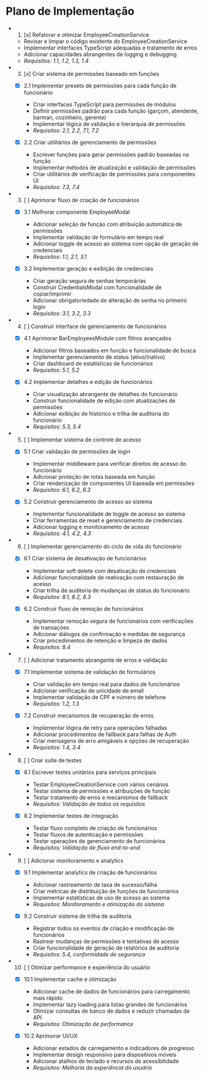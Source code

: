 # Plano de Implementação

-
  1. [x] Refatorar e otimizar EmployeeCreationService

  - Revisar e limpar o código existente do EmployeeCreationService
  - Implementar interfaces TypeScript adequadas e tratamento de erros
  - Adicionar capacidades abrangentes de logging e debugging
  - _Requisitos: 1.1, 1.2, 1.3, 1.4_

-
  2. [x] Criar sistema de permissões baseado em funções
  - [x] 2.1 Implementar presets de permissões para cada função de funcionário
    - Criar interfaces TypeScript para permissões de módulos
    - Definir permissões padrão para cada função (garçom, atendente, barman,
      cozinheiro, gerente)
    - Implementar lógica de validação e hierarquia de permissões
    - _Requisitos: 2.1, 2.2, 7.1, 7.2_

  - [x] 2.2 Criar utilitários de gerenciamento de permissões
    - Escrever funções para gerar permissões padrão baseadas na função
    - Implementar métodos de atualização e validação de permissões
    - Criar utilitários de verificação de permissões para componentes UI
    - _Requisitos: 7.3, 7.4_

-
  3. [ ] Aprimorar fluxo de criação de funcionários
  - [x] 3.1 Melhorar componente EmployeeModal
    - Adicionar seleção de função com atribuição automática de permissões
    - Implementar validação de formulário em tempo real
    - Adicionar toggle de acesso ao sistema com opção de geração de credenciais
    - _Requisitos: 1.1, 2.1, 3.1_

  - [x] 3.2 Implementar geração e exibição de credenciais
    - Criar geração segura de senhas temporárias
    - Construir CredentialsModal com funcionalidade de copiar/imprimir
    - Adicionar obrigatoriedade de alteração de senha no primeiro login
    - _Requisitos: 3.1, 3.2, 3.3_

-
  4. [ ] Construir interface de gerenciamento de funcionários
  - [x] 4.1 Aprimorar BarEmployeesModule com filtros avançados
    - Adicionar filtros baseados em função e funcionalidade de busca
    - Implementar gerenciamento de status (ativo/inativo)
    - Criar dashboard de estatísticas de funcionários
    - _Requisitos: 5.1, 5.2_

  - [x] 4.2 Implementar detalhes e edição de funcionários
    - Criar visualização abrangente de detalhes do funcionário
    - Construir funcionalidade de edição com atualizações de permissões
    - Adicionar exibição de histórico e trilha de auditoria do funcionário
    - _Requisitos: 5.3, 5.4_

-
  5. [ ] Implementar sistema de controle de acesso
  - [x] 5.1 Criar validação de permissões de login
    - Implementar middleware para verificar direitos de acesso do funcionário
    - Adicionar proteção de rotas baseada em função
    - Criar renderização de componentes UI baseada em permissões
    - _Requisitos: 6.1, 6.2, 6.3_

  - [x] 5.2 Construir gerenciamento de acesso ao sistema
    - Implementar funcionalidade de toggle de acesso ao sistema
    - Criar ferramentas de reset e gerenciamento de credenciais
    - Adicionar logging e monitoramento de acesso
    - _Requisitos: 4.1, 4.2, 4.3_

-
  6. [ ] Implementar gerenciamento do ciclo de vida do funcionário
  - [x] 6.1 Criar sistema de desativação de funcionários
    - Implementar soft delete com desativação de credenciais
    - Adicionar funcionalidade de reativação com restauração de acesso
    - Criar trilha de auditoria de mudanças de status do funcionário
    - _Requisitos: 8.1, 8.2, 8.3_

  - [x] 6.2 Construir fluxo de remoção de funcionários
    - Implementar remoção segura de funcionários com verificações de transações
    - Adicionar diálogos de confirmação e medidas de segurança
    - Criar procedimentos de retenção e limpeza de dados
    - _Requisitos: 8.4_

-
  7. [ ] Adicionar tratamento abrangente de erros e validação
  - [x] 7.1 Implementar sistema de validação de formulários
    - Criar validação em tempo real para dados de funcionários
    - Adicionar verificação de unicidade de email
    - Implementar validação de CPF e número de telefone
    - _Requisitos: 1.2, 1.3_

  - [x] 7.2 Construir mecanismos de recuperação de erros
    - Implementar lógica de retry para operações falhadas
    - Adicionar procedimentos de fallback para falhas de Auth
    - Criar mensagens de erro amigáveis e opções de recuperação
    - _Requisitos: 1.4, 3.4_

-
  8. [ ] Criar suíte de testes
  - [x] 8.1 Escrever testes unitários para serviços principais
    - Testar EmployeeCreationService com vários cenários
    - Testar sistema de permissões e atribuições de função
    - Testar tratamento de erros e mecanismos de fallback
    - _Requisitos: Validação de todos os requisitos_

  - [x] 8.2 Implementar testes de integração
    - Testar fluxo completo de criação de funcionários
    - Testar fluxos de autenticação e permissões
    - Testar operações de gerenciamento de funcionários
    - _Requisitos: Validação de fluxo end-to-end_

-
  9. [ ] Adicionar monitoramento e analytics
  - [x] 9.1 Implementar analytics de criação de funcionários
    - Adicionar rastreamento de taxa de sucesso/falha
    - Criar métricas de distribuição de funções de funcionários
    - Implementar estatísticas de uso de acesso ao sistema
    - _Requisitos: Monitoramento e otimização do sistema_

  - [x] 9.2 Construir sistema de trilha de auditoria
    - Registrar todos os eventos de criação e modificação de funcionários
    - Rastrear mudanças de permissões e tentativas de acesso
    - Criar funcionalidade de geração de relatórios de auditoria
    - _Requisitos: 5.4, conformidade de segurança_

-
  10. [ ] Otimizar performance e experiência do usuário
  - [x] 10.1 Implementar cache e otimização
    - Adicionar cache de dados de funcionários para carregamento mais rápido
    - Implementar lazy loading para listas grandes de funcionários
    - Otimizar consultas de banco de dados e reduzir chamadas de API
    - _Requisitos: Otimização de performance_

  - [x] 10.2 Aprimorar UI/UX
    - Adicionar estados de carregamento e indicadores de progresso
    - Implementar design responsivo para dispositivos móveis
    - Adicionar atalhos de teclado e recursos de acessibilidade
    - _Requisitos: Melhoria da experiência do usuário_
